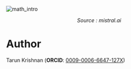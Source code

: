 
![math_intro](https://cdn.jsdelivr.net/gh/data-community-of-practice/AI-Graph-Obsidian@main/img/math-intro.jpg)

<div align="center" ><i>Source : mistral.ai</i></div>

# Author

Tarun Krishnan (**ORCID**: [0009-0006-6647-127X](https://orcid.org/0009-0006-6647-127X))



